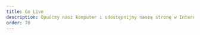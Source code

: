```yaml
---
title: Go Live
description: Opuśćmy nasz komputer i udostępnijmy naszą stronę w Internecie!
order: 70
---
```

